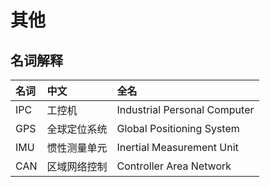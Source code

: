 # 其他

## 名词解释

名词|中文|全名
:-|:-|:-
IPC|工控机|Industrial Personal Computer
GPS|全球定位系统|Global Positioning System
IMU|惯性测量单元|Inertial Measurement Unit
CAN|区域网络控制|Controller Area Network
